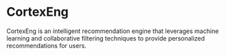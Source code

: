 # CortexEng
CortexEng is an intelligent recommendation engine that leverages machine learning and collaborative filtering techniques to provide personalized recommendations for users.
